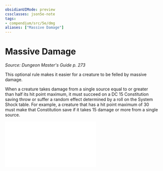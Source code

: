 ```yaml
---
obsidianUIMode: preview
cssclasses: json5e-note
tags:
- compendium/src/5e/dmg
aliases: ["Massive Damage"]
---
```

# Massive Damage
*Source: Dungeon Master's Guide p. 273* 

This optional rule makes it easier for a creature to be felled by massive damage.

When a creature takes damage from a single source equal to or greater than half its hit point maximum, it must succeed on a DC 15 Constitution saving throw or suffer a random effect determined by a roll on the System Shock table. For example, a creature that has a hit point maximum of 30 must make that Constitution save if it takes 15 damage or more from a single source.

![Massive Damage; System Shock](/3-Mechanics/CLI/tables/massive-damage-system-shock.md)